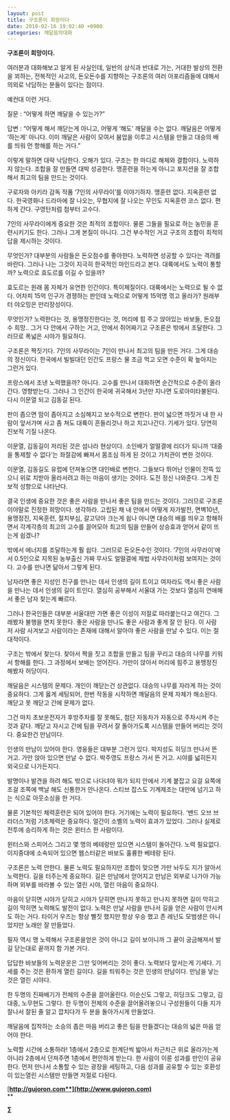 ```yaml
---
layout: post
title: 구조론이 희망이다
date: 2010-02-16 19:02:40 +0900
categories: 깨달음의대화
---
```

  


**구조론이 희망이다.**



여러분과 대화해보고 알게 된 사실인데, 일반의 상식과 반대로 가는, 거대한 발상의 전환을 꾀하는, 전복적인 사고의, 돈오돈수를 지향하는 구조론의 여러 아포리즘들에 대해서 의외로 낙담하는 분들이 있다는 점이다.



예컨대 이런 거다.



질문 : “어떻게 하면 깨달을 수 있는가?”



답변 : “어떻게 해서 깨닫는게 아니고, 어떻게 ‘해도’ 깨달을 수는 없다. 깨달음은 어떻게 ‘하는게’ 아니다. 이미 깨달은 사람이 모여서 붐업을 이루고 시스템을 만들고 대승의 배를 띄워 먼 항해를 하는 거다.” 



이렇게 말하면 대략 낙담한다. 오해가 있다. 구조는 한 마디로 해체와 결합이다. 노력하지 않는다. 조합을 잘 만들면 대박 성공한다. 맹훈련을 하는게 아니고 포지션을 잘 조합해서 최고의 팀을 만드는 것이다.



구로자와 아키라 감독 작품 ‘7인의 사무라이’를 이야기하자. 맹훈련 없다. 지옥훈련 없다. 한국영화나 드라마에 잘 나오는, 무협지에 잘 나오는 무인도 지옥훈련 코스 없다. 편하게 간다. 구영탄처럼 첨부터 고수다.



7인의 사무라이에게 중요한 것은 최적의 조합이다. 물론 그들을 필요로 하는 농민을 훈련시키기도 한다. 그러나 그게 본질이 아니다. 그건 부수적인 거고 구조의 조합이 최적의 답을 제시하는 것이다.



무엇인가? 대부분의 사람들은 돈오점수를 좋아한다. 노력하면 성공할 수 있다는 격려를 바란다. 그러나 나는 그것이 지극히 한국적인 마인드라고 본다. 대륙에서도 노력이 통할까? 노력으로 효도르를 이길 수 있을까?



효도르는 원래 몸 자체가 유연한 인간이다. 특이체질이다. 대륙에서는 노력으로 될 수 없다. 어차피 15억 인구가 경쟁하는 판인데 노력으로 어떻게 15억명 꺾고 올라가? 원래부터 야오밍은 만리장성이다.



무엇인가? 노력한다는 것, 용맹정진한다는 것, 머리에 힘 주고 앉아있는 바보들, 돈오점수 희망.. 그거 다 안에서 구하는 거고, 안에서 쥐어짜기고 구조론은 밖에서 조달한다. 그러므로 폭넓은 시야가 필요하다.



구조론은 짝짓기다. 7인의 사무라이는 7인이 만나서 최고의 팀을 만든 거다. 그게 대승의 정신이다. 한국에서 빌빌대던 인간도 프랑스 물 조금 먹고 오면 수준이 확 높아지는 그런거 있다.



프랑스에서 조낸 노력했을까? 아니다. 고수를 만나서 대화하면 순간적으로 수준이 올라간다. 영향받는다. 그러나 그 인간이 한국에 귀국해서 3년만 지나면 도로아미타불된다. 다시 이문열 되고 김동길 된다. 



판이 좁으면 맘이 좁아지고 소심해지고 보수적으로 변한다. 판이 넓으면 까짓거 내 한 사람이 앞서가며 사고 좀 쳐도 대륙이 흔들리것나 하고 치고나간다. 기세가 있다. 당연히 진보적 기질 나온다. 



이문열, 김동길이 저리된 것은 섬나라 현상이다. 소인배가 얼떨결에 리더가 되니까 ‘대중을 통제할 수 없다’는 좌절감에 빠져서 몸조심 하게 된 것이고 가치관이 변한 것이다. 



이문열, 김동길도 유럽에 던져놓으면 대인배로 변한다. 그들보다 뛰어난 인물이 잔뜩 있으니 위로 치받아 올라서려고 하는 마음이 생기는 것이다. 도전 정신 나와준다. 그게 진보적 성향으로 나타난다. 



결국 인생에 중요한 것은 좋은 사람을 만나서 좋은 팀을 만드는 것이다. 그러므로 구조론이야말로 진정한 희망이다. 생각하라. 고립된 채 내 안에서 어떻게 자가발전, 면벽10년, 용맹정진, 지옥훈련, 절치부심, 갈고닦아 크는게 쉽나 아니면 대승의 배를 띄우고 항해하면서 각계각층의 최고의 고수를 끌어모아 최고의 팀을 만들어 상승효과 얻어서 같이 뜨는게 쉽겠나? 



밖에서 에너지를 조달하는게 훨 쉽다. 그러므로 돈오돈수인 것이다. ‘7인의 사무라이’에서 0.5인으로 지목된 농부출신 가짜 무사도 얼떨결에 제법 사무라이처럼 보여지는 것이다. 고수를 만나면 닮아서 그렇게 된다.



남자라면 좋은 지성인 친구를 만나는 데서 인생의 길이 트이고 여자라도 역시 좋은 사람을 만나는 데서 인생의 길이 트인다. 열심히 공부해서 서울대 가는 것보다 열심히 연애해서 좋은 남자 찾는게 빠르다.



그러나 한국인들은 대부분 서울대만 가면 좋은 이성이 저절로 따라붙는다고 여긴다. 그래봤자 불행을 면치 못한다. 좋은 사람을 만나도 좋은 사람과 좋게 잘 안 된다. 이 사람 저 사람 사겨보고 사람이라는 존재에 대해서 알아야 좋은 사람을 만날 수 있다. 이는 절대적이다.



구조는 밖에서 찾는다. 찾아서 짝을 짓고 조합을 만들고 팀을 꾸리고 대승의 나무를 키워서 항해를 한다. 그 과정에서 보배는 얻어진다. 가만이 앉아서 머리에 힘주고 용맹정진 해봤자 허당이다.



깨달음은 시스템의 문제다. 개인이 깨닫는건 상관없다. 대승의 나무를 자라게 하는 것이 중요하다. 그게 옳게 세팅되어, 한번 작동을 시작하면 깨달음의 문제 자체가 해소된다. 깨닫고 못 깨닫고 간에 문제가 없다.



그건 마치 초보운전자가 후방주차를 잘 못해도, 첨단 자동차가 자동으로 주차시켜 주는 것과 같다. 깨닫고 자시고 간에 팀을 꾸려서 잘 돌아가도록 시스템을 만들어 버리는 것이다. 중요한건 만남이다.



인생의 만남이 있어야 한다. 영웅들은 대부분 그런거 있다. 박지성도 히딩크 만나서 뜬 거고. 가만 앉아 있으면 만날 수 없다. 박주영도 프랑스 가서 뜬 거고. 시야를 넓히든지 외국으로 나가든지다.



발명이나 발견을 하려 해도 밖으로 나다녀야 뭐가 되지 안에서 기계 붙잡고 요걸 요쪽에 조걸 조쪽에 백날 해도 신통한거 안나온다. 스티브 잡스도 기계제조는 대만에 넘기고 하는 식으로 아웃소싱을 한 거다.



물론 기본적인 체력훈련은 되어 있어야 한다. 거기에는 노력이 필요하다. ‘밴드 오브 브라더스’처럼 기초체력은 중요하다. 얼간이 소벨의 노력이 효과가 있었다. 그러나 실제로 전투에 승리하게 하는 것은 윈터스 한 사람이다.



윈터스와 스피어스 그리고 몇 명의 베테랑만 있으면 시스템이 돌아간다. 노력 필요없다. 이지중대에 소속되어 있으면 웹스터같은 바보도 훌륭한 베테랑 된다. 



구조론은 노력 안한다. 물론 노력도 필요하지만 조합이 맞으면 가만 놔두도 지가 알아서 노력한다. 길을 터주는게 중요하다. 길은 만남에서 얻어지고 만남은 외부로 나가야 가능하며 외부를 바라볼 수 있는 열린 시야, 열린 마음이 중요하다.



마음이 닫히면 시야가 닫히고 시야가 닫히면 만나지 못하고 만나지 못하면 길이 막히고 길이 막히면 노력해도 발전이 없다. 노력은 만날 사람을 만나서 길을 얻은 사람이 안시켜도 하는 거다. 타이거 우즈는 항상 뻘짓 했지만 항상 우승 했고 존 레넌도 모범생은 아니었지만 노래만 잘 만들었다.  
  


필자 역시 맹 노력해서 구조론을얻은 것이 아니고 길이 보이니까 그 끝이 궁금해져서 발길 닫는대로 끝까지 함 가본 거다.

  
답답한 바보들의 노력운운은 그만 잊어버리는 것이 좋다. 노력보다 앞서는게 기세다. 기세를 주는 것은 환하게 열린 길이다. 길을 틔워주는 것은 인생의 만남이다. 만남을 낳는 것은 열린 시야다. 



한 두명의 진짜배기가 전체의 수준을 끌어올린다. 이순신도 그렇고, 히딩크도 그렇고, 김대중, 노무현도 그렇다. 한 두명이 전체의 수준을 끌어올려놓으니 구성원들이 다들 지가 잘나서 잘된 줄 알고 깝치다가 두 분을 돌아가시게 만들었다.



깨달음에 집착하는 소승의 좁은 마음 버리고 좋은 팀을 만들겠다는 대승의 넓은 마음 얻어야 한다.  
  
노력할 시간에 소통하라! 1층에서 2층으로 한계단씩 밟아서 차근차근 위로 올라가는게 아니라 2층에서 던져주면 1층에서 편안하게 받는다. 한 사람이 이룬 성과를 만인이 공유한다. 먼저 만나서 소통할 수 있는 광장을 세팅하고, 다음 성과를 공유할 수 있는 호환성이 있는열린 시스템만 만들면 저절로 다된다.



[**http://gujoron.com**](http://www.gujoron.com)**  
** 

**∑**